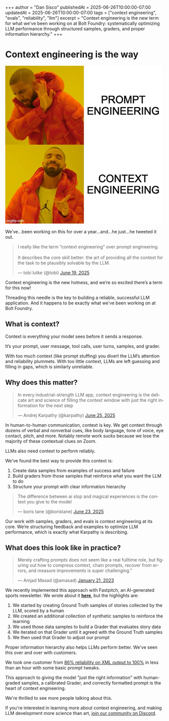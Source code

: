 +++
author = "Dan Sisco"
publishedAt = 2025-06-26T10:00:00-07:00
updatedAt = 2025-06-26T10:00:00-07:00
tags = ["context engineering", "evals", "reliability", "llm"]
excerpt = "Context engineering is the new term for what we've been working on at Bolt Foundry: systematically optimizing LLM performance through structured samples, graders, and proper information hierarchy."
+++

# Context engineering is the way

![image.png](/static/blog/2025-06-26-drake-meme.jpg)

We’ve…been working on this for over a year…and…he just…he tweeted it out.

<blockquote class="twitter-tweet"><p lang="en" dir="ltr">I really like the term “context engineering” over prompt engineering. <br><br>It describes the core skill better: the art of providing all the context for the task to be plausibly solvable by the LLM.</p>&mdash; tobi lutke (@tobi) <a href="https://twitter.com/tobi/status/1935533422589399127?ref_src=twsrc%5Etfw">June 19, 2025</a></blockquote> <script async src="https://platform.twitter.com/widgets.js" charset="utf-8"></script>

Context engineering is the new hotness, and we’re so excited there’s a term for
this now!

Threading this needle is the key to building a reliable, successful LLM
application. And it happens to be exactly what we’ve been working on at Bolt
Foundry.

## What is context?

Context is everything your model sees before it sends a response.

It’s your prompt, user message, tool calls, user turns, samples, and grader.

With too much context (like prompt stuffing) you divert the LLM’s attention and
reliability plummets. With too little context, LLMs are left guessing and
filling in gaps, which is similarly unreliable.

## Why does this matter?

<blockquote class="twitter-tweet"><p lang="en" dir="ltr">In every industrial-strength LLM app, context engineering is the delicate art and science of filling the context window with just the right information for the next step</p>&mdash; Andrej Karpathy (@karpathy) <a href="https://twitter.com/karpathy/status/1937902205765607626?ref_src=twsrc%5Etfw">June 25, 2025</a></blockquote> <script async src="https://platform.twitter.com/widgets.js" charset="utf-8"></script>

In human-to-human communication, context is key. We get context through dozens
of verbal and nonverbal cues, like body language, tone of voice, eye contact,
pitch, and more. Notably remote work sucks because we lose the majority of these
contextual clues on Zoom.

LLMs also need context to perform reliably.

We’ve found the best way to provide this context is:

1. Create data samples from examples of success and failure
2. Build graders from those samples that reinforce what you want the LLM to do
3. Structure your prompt with clear information hierarchy

<blockquote class="twitter-tweet"><p lang="en" dir="ltr">The difference between ai slop and magical experiences is the context you give to the model </p>&mdash; boris tane (@boristane) <a href="https://twitter.com/boristane/status/1937133556444127429?ref_src=twsrc%5Etfw">June 23, 2025</a></blockquote> <script async src="https://platform.twitter.com/widgets.js" charset="utf-8"></script>

Our work with samples, graders, and evals is context engineering at its core.
We’re structuring feedback and examples to optimize LLM performance, which is
exactly what Karpathy is describing.

## What does this look like in practice?

<blockquote class="twitter-tweet"><p lang="en" dir="ltr">Merely crafting prompts does not seem like a real fulltime role, but figuring out how to compress context, chain prompts, recover from errors, and measure improvements is super challenging.”</p>&mdash; Amjad Masad (@amasad) <a href="https://twitter.com/amasad/status/1616670863373512705?ref_src=twsrc%5Etfw">January 21, 2023</a></blockquote> <script async src="https://platform.twitter.com/widgets.js" charset="utf-8"></script>

We recently implemented this approach with Fastpitch, an AI-generated sports
newsletter. We wrote about it
**[here](docs/blog/2025-06-23-llm-evals-with-aibff.md)**, but the highlights
are:

1. We started by creating Ground Truth samples of stories collected by the LLM,
   scored by a human
2. We created an additional collection of synthetic samples to reinforce the
   learning
3. We used those data samples to build a Grader that evaluates story data
4. We iterated on that Grader until it agreed with the Ground Truth samples
5. We then used that Grader to adjust our prompt

Proper information hierarchy also helps LLMs perform better. We've seen this
over and over with customers.

We took one customer from
[86% reliability on XML output to 100%](docs/blog/2025-06-inconsistent-outputs-to-perfect-reliability.md)
in less than an hour with some basic prompt tweaks.

This approach to giving the model "just the right information" with human-graded
samples, a calibrated Grader, and correctly formatted prompt is the heart of
context engineering.

We're thrilled to see more people talking about this.

If you're interested in learning more about context engineering, and making LLM
development more science than art,
[join our community on Discord](https://discord.gg/tU5ksTBfEj).
